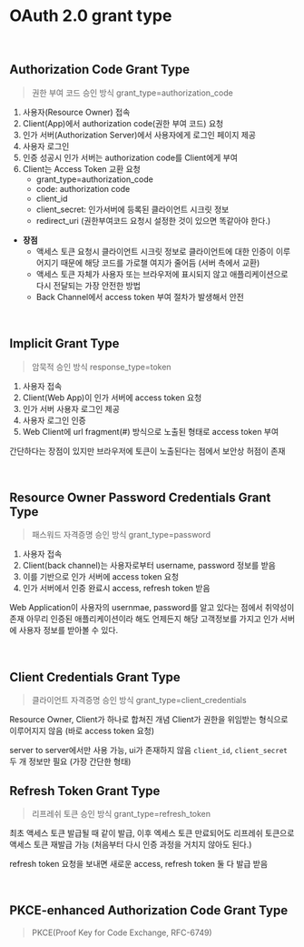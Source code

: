 # OAuth 2.0 grant type

<br>

## Authorization Code Grant Type

> 권한 부여 코드 승인 방식
> grant_type=authorization_code

1. 사용자(Resource Owner) 접속
2. Client(App)에서 authorization code(권한 부여 코드) 요청
3. 인가 서버(Authorization Server)에서 사용자에게 로그인 페이지 제공
4. 사용자 로그인
5. 인증 성공시 인가 서버는 authorization code를 Client에게 부여
6. Client는 Access Token 교환 요청
   - grant_type=authorization_code
   - code: authorization code
   - client_id
   - client_secret: 인가서버에 등록된 클라이언트 시크릿 정보
   - redirect_uri (권한부여코드 요청시 설정한 것이 있으면 똑같아야 한다.)

- **장점**
  - 액세스 토큰 요청시 클라이언트 시크릿 정보로 클라이언트에 대한 인증이 이루어지기 때문에 해당 코드를 가로챌 여지가 줄어듬 
  (서버 측에서 교환)
  - 액세스 토큰 자체가 사용자 또는 브라우저에 표시되지 않고 애플리케이션으로 다시 전달되는 가장 안전한 방법
  - Back Channel에서 access token 부여 절차가 발생해서 안전

<br>

## Implicit Grant Type

> 암묵적 승인 방식
> response_type=token

1. 사용자 접속
2. Client(Web App)이 인가 서버에 access token 요청
3. 인가 서버 사용자 로그인 제공
4. 사용자 로그인 인증
5. Web Client에 url fragment(#) 방식으로 노출된 형태로 access token 부여

간단하다는 장점이 있지만 브라우저에 토큰이 노출된다는 점에서 보안상 허점이 존재

<br>

## Resource Owner Password Credentials Grant Type

> 패스워드 자격증명 승인 방식
> grant_type=password

1. 사용자 접속
2. Client(back channel)는 사용자로부터 username, password 정보를 받음
3. 이를 기반으로 인가 서버에 access token 요청
4. 인가 서버에서 인증 완료시 access, refresh token 받음

Web Application이 사용자의 usernmae, password를 알고 있다는 점에서 취약성이 존재
아무리 인증된 애플리케이션이라 해도 언제든지 해당 고객정보를 가지고 인가 서버에 사용자 정보를 받아볼 수 있다.

<br>

## Client Credentials Grant Type

> 클라이언트 자격증명 승인 방식
> grant_type=client_credentials

Resource Owner, Client가 하나로 합쳐진 개념
Client가 권한을 위임받는 형식으로 이루어지지 않음
(바로 access token 요청)

server to server에서만 사용 가능, ui가 존재하지 않음
`client_id`, `client_secret` 두 개 정보만 필요
(가장 간단한 형태)


## Refresh Token Grant Type

> 리프레쉬 토큰 승인 방식
> grant_type=refresh_token

최초 액세스 토큰 발급될 때 같이 발급, 이후 엑세스 토큰 만료되어도 리프레쉬 토큰으로 액세스 토큰 재발급 가능
(처음부터 다시 인증 과정을 거치지 않아도 된다.)

refresh token 요청을 보내면 새로운 access, refresh token 둘 다 발급 받음

<br>

## PKCE-enhanced Authorization Code Grant Type

> PKCE(Proof Key for Code Exchange, RFC-6749)
> 